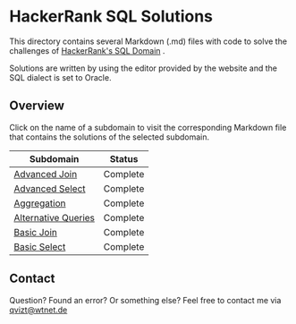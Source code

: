 # HackerRank SQL Solutions
This directory contains several Markdown (.md) files with code to solve the challenges of [HackerRank's SQL Domain](https://www.hackerrank.com/domains/sql) .

Solutions are written by using the editor provided by the website and the SQL dialect is set to Oracle.

## Overview
Click on the name of a subdomain to visit the corresponding Markdown file that contains the solutions of the selected subdomain.

|Subdomain|Status|
|--------|--------|
|[Advanced Join](Advanced%20Join.md)|Complete|
|[Advanced Select](Advanced%20Select.md)|Complete|
|[Aggregation](Aggregation.md)|Complete|
|[Alternative Queries](Alternative%20Queries)|Complete|
|[Basic Join](Basic%20Join.md)|Complete|
|[Basic Select](Basic%20Select.md)|Complete|

## Contact
Question? Found an error? Or something else? Feel free to contact me via qvizt@wtnet.de